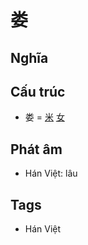 # 娄

## Nghĩa

## Cấu trúc
* 娄 = [米](米.md) [女](女.md)

## Phát âm

* Hán Việt: lâu

## Tags
* Hán Việt

<script>window.HANZI_FIELD='娄';</script>

